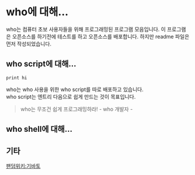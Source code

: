 # who에 대해...
who는 컴퓨터 초보 사용자들을 위해 프로그래밍된 프로그램 모음입니다. 이 프로그램은 오픈소스를 하기전에 테스트를 하고 오픈소스를 배포합니다. 하지만 readme 파일은 먼저 작성되었습니다.
## who script에 대해...
``` whoscript
print hi
```
who는 who 사용을 위한 who script를 따로 배포하고 있습니다.<br>
who script는 엔트리 다음으로 쉽게 만드는 것이 목표입니다.<br>
> who는 무조건 쉽게 프로그래밍하라! - who 개발자 -
## who shell에 대해...
## 기타
[팬덤위키:기바토](https://giyvahtow.fandom.com/ko/who(프로그램))
